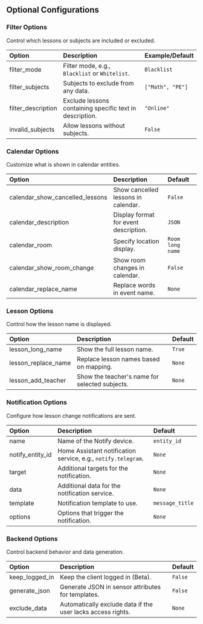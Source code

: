 ## Optional Configurations

### Filter Options

Control which lessons or subjects are included or excluded.

| Option             | Description                                              | Example/Default  |
| :----------------- | :------------------------------------------------------- | :--------------- |
| filter_mode        | Filter mode, e.g., `Blacklist` or `Whitelist`.           | `Blacklist`      |
| filter_subjects    | Subjects to exclude from any data.                       | `["Math", "PE"]` |
| filter_description | Exclude lessons containing specific text in description. | `"Online"`       |
| invalid_subjects   | Allow lessons without subjects.                          | `False`          |

### Calendar Options

Customize what is shown in calendar entities.

| Option                          | Description                           | Default          |
| :------------------------------ | :------------------------------------ | :--------------- |
| calendar_show_cancelled_lessons | Show cancelled lessons in calendar.   | `False`          |
| calendar_description            | Display format for event description. | `JSON`           |
| calendar_room                   | Specify location display.             | `Room long name` |
| calendar_show_room_change       | Show room changes in calendar.        | `False`          |
| calendar_replace_name           | Replace words in event name.          | `None`           |

### Lesson Options

Control how the lesson name is displayed.

| Option              | Description                                    | Default |
| :------------------ | :--------------------------------------------- | :------ |
| lesson_long_name    | Show the full lesson name.                     | `True`  |
| lesson_replace_name | Replace lesson names based on mapping.         | `None`  |
| lesson_add_teacher  | Show the teacher's name for selected subjects. | `None`  |

### Notification Options

Configure how lesson change notifications are sent.

| Option           | Description                                                   | Default         |
| :--------------- | :------------------------------------------------------------ | :-------------- |
| name             | Name of the Notify device.                                    | `entity_id`     |
| notify_entity_id | Home Assistant notification service, e.g., `notify.telegram`. | `None`          |
| target           | Additional targets for the notification.                      | `None`          |
| data             | Additional data for the notification service.                 | `None`          |
| template         | Notification template to use.                                 | `message_title` |
| options          | Options that trigger the notification.                        | `None`          |

### Backend Options

Control backend behavior and data generation.

| Option         | Description                                                 | Default |
| :------------- | :---------------------------------------------------------- | :------ |
| keep_logged_in | Keep the client logged in (Beta).                           | `False` |
| generate_json  | Generate JSON in sensor attributes for templates.           | `False` |
| exclude_data   | Automatically exclude data if the user lacks access rights. | `None`  |
